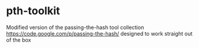 # pth-toolkit
Modified version of the passing-the-hash tool collection https://code.google.com/p/passing-the-hash/ designed to work straight out of the box
